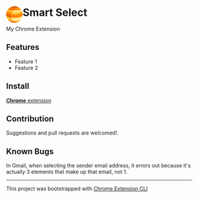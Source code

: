 # <img src="smart-select/public/icons/icon_48.png" width="45" align="left"> Smart Select

My Chrome Extension

## Features

- Feature 1
- Feature 2

## Install

[**Chrome** extension]() <!-- TODO: Add chrome extension link inside parenthesis -->

## Contribution

Suggestions and pull requests are welcomed!.

## Known Bugs

In Gmail, when selecting the sender email address, it errors out because it's actually 3 elements that make up that email, not 1.

---

This project was bootstrapped with [Chrome Extension CLI](https://github.com/dutiyesh/chrome-extension-cli)

